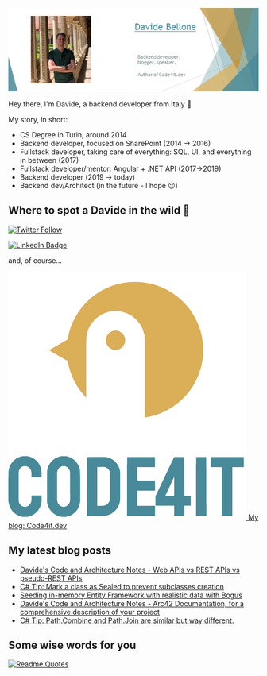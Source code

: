![Profile banner](./DavideBellone.png)

Hey there, I'm Davide, a backend developer from Italy 🤏 

My story, in short:

* CS Degree in Turin, around 2014
* Backend developer, focused on SharePoint (2014 -> 2016)
* Fullstack developer, taking care of everything: SQL, UI, and everything in between (2017)
* Fullstack developer/mentor: Angular + .NET API (2017->2019)
* Backend developer (2019 -> today)
* Backend dev/Architect (in the future - I hope 😉)

## Where to spot a Davide in the wild 🦏

[![Twitter Follow](https://img.shields.io/twitter/follow/BelloneDavide?label=Let%27s%20get%20in%20touch%20on%20Twitter&style=social)](https://twitter.com/BelloneDavide)

[![LinkedIn Badge](https://img.shields.io/badge/LinkedIn-Profile-informational?style=social&logo=linkedin)](https://www.linkedin.com/in/bellonedavide/)

and, of course...

[![Personal blog](./logo_small.png) My blog: Code4it.dev](https://www.code4it.dev/)


## My latest blog posts

<!-- BLOG-POST-LIST:START -->
- [Davide&#39;s Code and Architecture Notes - Web APIs vs REST APIs vs pseudo-REST APIs](https://www.code4it.dev/architecture-notes/webapi-vs-rest-vs-pseudo-rest/)
- [C# Tip: Mark a class as Sealed to prevent subclasses creation](https://www.code4it.dev/csharptips/sealed-classes/)
- [Seeding in-memory Entity Framework with realistic data with Bogus](https://www.code4it.dev/blog/seed-inmemory-entityframework-bogus/)
- [Davide&#39;s Code and Architecture Notes - Arc42 Documentation, for a comprehensive description of your project](https://www.code4it.dev/architecture-notes/arc42-documentation/)
- [C# Tip: Path.Combine and Path.Join are similar but way different.](https://www.code4it.dev/csharptips/path-combine-vs-path-join/)
<!-- BLOG-POST-LIST:END -->



## Some wise words for you

[![Readme Quotes](https://quotes-github-readme.vercel.app/api?type=horizontal&theme=light)](https://github.com/piyushsuthar/github-readme-quotes)
